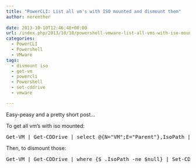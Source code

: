 ```yaml
---
title: "PowerCLI: List all vm's with ISO mounted and dismount them"
author: nerenther
 
date: 2013-10-10T12:46:48+00:00
url: /index.php/2013/10/10/powershell-vmware-list-all-vms-with-iso-mounted-and-dismount-them/
categories:
  - PowerCLI
  - Powershell
  - VMware
tags:
  - dismount iso
  - get-vm
  - powercli
  - Powershell
  - set-cddrive
  - vmware

---
```

Easy-peasy and a pretty short post&#8230;

To get all vm&#8217;s with iso mounted:

<pre>Get-VM | Get-CDDrive | select @{N="VM";E="Parent"},IsoPath | where {$_.IsoPath -ne $null}</pre>

Then, to dismount those:

<pre>Get-VM | Get-CDDrive | where {$_.IsoPath -ne $null} | Set-CDDrive -NoMedia -Confirm:$False</pre>